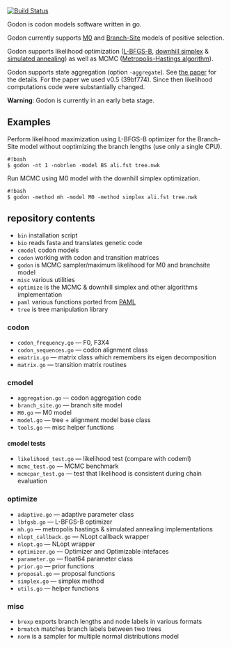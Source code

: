 [![Build Status](https://drone.io/bitbucket.org/Davydov/godon/status.png)](https://drone.io/bitbucket.org/Davydov/godon/latest?branch=master)

Godon is codon models software written in go.

Godon currently supports
[M0](http://mbe.oxfordjournals.org/content/11/5/725.abstract) and
[Branch-Site](http:/mbe.oxfordjournals.org/content/22/12/2472) models
of positive selection.

Godon supports likelihood optimization
([L-BFGS-B](https://en.wikipedia.org/wiki/Limited-memory_BFGS#L-BFGS-B),
[downhill simplex](https://en.wikipedia.org/wiki/Nelder%E2%80%93Mead_method)
&
[simulated annealing](https://en.wikipedia.org/wiki/Simulated_annealing))
as well as MCMC
([Metropolis-Hastings algorithm](https://en.wikipedia.org/wiki/Metropolis%E2%80%93Hastings_algorithm)).

Godon supports state aggregation (option `-aggregate`). See
[the paper](http://biorxiv.org/content/early/2015/12/24/035063) for
the details. For the paper we used v0.5 (39bf774). Since then
likelihood computations code were substantially changed.

**Warning**: Godon is currently in an early beta stage.

## Examples

Perform likelihood maximization using L-BFGS-B optimizer for the
Branch-Site model without ooptimizing the branch lengths (use only a
single CPU).
```
#!bash
$ godon -nt 1 -nobrlen -model BS ali.fst tree.nwk
```

Run MCMC using M0 model with the downhill simplex optimization.
```
#!bash
$ godon -method mh -model M0 -method simplex ali.fst tree.nwk
```


## repository contents ##
* ``bin`` installation script
* ``bio`` reads fasta and translates genetic code
* ``cmodel`` codon models
* ``codon`` working with codon and transition matrices
* ``godon`` is MCMC sampler/maximum likelihood for M0 and branchsite
  model
* ``misc`` various utilities
* ``optimize`` is the MCMC & downhill simplex and other algorithms implementation
* ``paml`` various functions ported from [PAML](http://abacus.gene.ucl.ac.uk/software/paml.html)
* ``tree`` is tree manipulation library

### codon ###
* ``codon_frequency.go`` — F0, F3X4
* ``codon_sequences.go`` — codon alignment class
* ``ematrix.go`` — matrix class which remembers its eigen
  decomposition
* ``matrix.go`` — transition matrix routines

### cmodel ###
* ``aggregation.go`` — codon aggregation code
* ``branch_site.go`` — branch site model
* ``M0.go`` — M0 model
* ``model.go`` — tree + alignment model base class
* ``tools.go`` — misc helper functions

#### cmodel tests ####
* ``likelihood_test.go`` — likelihood test (compare with codeml)
* ``mcmc_test.go`` — MCMC benchmark
* ``mcmcpar_test.go`` — test that likelihood is consistent during
  chain evaluation

### optimize ###
* ``adaptive.go`` — adaptive parameter class
* ``lbfgsb.go`` — L-BFGS-B optimizer
* ``mh.go`` — metropolis hastings & simulated annealing
  implementations
* ``nlopt_callback.go`` — NLopt callback wrapper
* ``nlopt.go`` — NLopt wrapper
* ``optimizer.go`` — Optimizer and Optimizable intefaces
* ``parameter.go`` — float64 parameter class
* ``prior.go`` — prior functions
* ``proposal.go`` — proposal functions
* ``simplex.go`` — simplex method
* ``utils.go`` — helper functions

### misc ###
* ``brexp`` exports branch lengths and node labels in various
formats
* ``brmatch`` matches branch labels between two trees
* ``norm`` is a sampler for multiple normal distributions model
